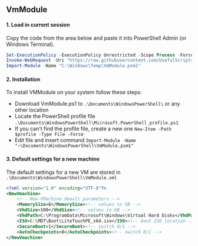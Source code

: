 ## VmModule

#### 1. Load in current session

Copy the code from the area below and paste it into PowerShell Admin (or Windows Terminal).

```powershell
Set-ExecutionPolicy -ExecutionPolicy Unrestricted -Scope Process -Force
Invoke-WebRequest -Uri "https://raw.githubusercontent.com/UsefulScripts01/PsModules/main/VMModule.psm1" -OutFile "C:\Windows\Temp\VmModule.psm1"
Import-Module -Name "C:\Windows\Temp\VmModule.psm1"
```


#### 2. Installation

To install VMModule on your system follow these steps:
- Download VmModule.ps1 to `.\Documents\WindowsPowerShell\` or any other location
- Locate the PowerShell profile file `.\Documents\WindowsPowerShell\Microsoft.PowerShell_profile.ps1`
- If you can't find the profile file, create a new one `New-Item -Path $profile -Type File -Force`
- Edit file and insert command `Import-Module -Name "~\Documents\WindowsPowerShell\VmModule.psm1"`


#### 3. Default settings for a new machine

The default settings for a new VM are stored in `.\Documents\WindowsPowerShell\VmModule.xml`

```xml
<?xml version="1.0" encoding="UTF-8"?>
<NewVmachine>
    <!-- New-VMachine deault parameters -->
    <MemorySize>8</MemorySize><!-- values in GB -->
    <VhdSize>100</VhdSize><!-- values in GB -->
    <VhdPath>C:\ProgramData\Microsoft\Windows\Virtual Hard Disks</VhdPath><!-- VHDX storage location -->
    <ISO>C:\MDT\Boot\LiteTouchPE_x64.iso</ISO><!-- boot ISO location -->
    <SecureBoot>1</SecureBoot><!-- switch 0/1 -->
    <AutoCheckpoints>0</AutoCheckpoints><!-- switch 0/1 -->
</NewVmachine>
```
